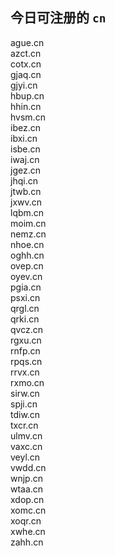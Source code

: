 
## 今日可注册的 `cn`
>
ague.cn   
azct.cn   
cotx.cn   
gjaq.cn   
gjyi.cn   
hbup.cn   
hhin.cn   
hvsm.cn   
ibez.cn   
ibxi.cn   
isbe.cn   
iwaj.cn   
jgez.cn   
jhqi.cn   
jtwb.cn   
jxwv.cn   
lqbm.cn   
moim.cn   
nemz.cn   
nhoe.cn   
oghh.cn   
ovep.cn   
oyev.cn   
pgia.cn   
psxi.cn   
qrgl.cn   
qrki.cn   
qvcz.cn   
rgxu.cn   
rnfp.cn   
rpqs.cn   
rrvx.cn   
rxmo.cn   
sirw.cn   
spji.cn   
tdiw.cn   
txcr.cn   
ulmv.cn   
vaxc.cn   
veyl.cn   
vwdd.cn   
wnjp.cn   
wtaa.cn   
xdop.cn   
xomc.cn   
xoqr.cn   
xwhe.cn   
zahh.cn   

